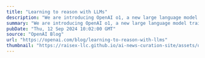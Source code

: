 ```yaml
---
title: "Learning to reason with LLMs"
description: "We are introducing OpenAI o1, a new large language model trained with reinforcement learning to perform complex reasoning. o1 thinks before it answers—it can produce a long internal chain of thought before responding to the user."
summary: "We are introducing OpenAI o1, a new large language model trained with reinforcement learning to perform complex reasoning. o1 thinks before it answers—it can produce a long internal chain of thought before responding to the user."
pubDate: "Thu, 12 Sep 2024 10:02:00 GMT"
source: "OpenAI Blog"
url: "https://openai.com/blog/learning-to-reason-with-llms"
thumbnail: "https://raisex-llc.github.io/ai-news-curation-site/assets/openai_logo.png"
---
```


